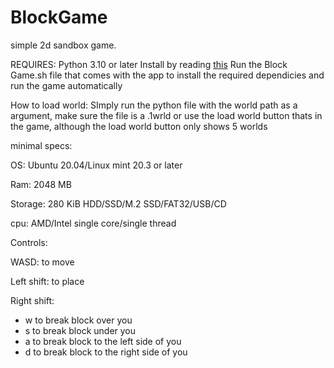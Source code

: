 # BlockGame
simple 2d sandbox game.

REQUIRES:
Python 3.10 or later
Install by reading <a href='https://gist.github.com/rutcreate/c0041e842f858ceb455b748809763ddb'>this</a>
Run the Block Game.sh file that comes with the app to install the required dependicies and run the game automatically

How to load world:
SImply run the python file with the world path as a argument, make sure the file is a .1wrld or use the load world button thats in the game, although the load world button only shows 5 worlds

minimal specs:

OS: Ubuntu 20.04/Linux mint 20.3 or later

Ram: 2048 MB

Storage: 280 KiB HDD/SSD/M.2 SSD/FAT32/USB/CD

cpu: AMD/Intel single core/single thread

Controls:

WASD: to move

Left shift: to place

Right shift:
  - w to break block over you
  - s to break block under you
  - a to break block to the left side of you
  - d to break block to the right side of you
